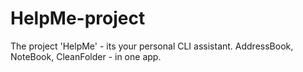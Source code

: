 # HelpMe-project
The project 'HelpMe' - its your personal CLI assistant. AddressBook, NoteBook, CleanFolder -  in one app.

